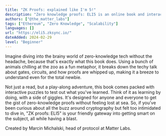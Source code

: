 ```yaml
---
title: "ZK Proofs: explained like I'm 5!"
description: "Zero knowledge proofs: ELI5 is an online book and interactive game designed for anyone and everyone to get the gist of zero-knowledge proofs without feeling lost at sea."
authors: ["@the_matter_labs"]
tags: ["Ethereum", "Zero Knowledge", "Scalability"]
languages: []
url: "https://eli5.zksync.io/"
dateAdded: 2024-02-29
level: "Beginner"
---
```


Imagine diving into the brainy world of zero-knowledge tech without the headache, because that's exactly what this book does. Using a bunch of animals chilling at the zoo as a fun metaphor, it breaks down the techy talk about gates, circuits, and how proofs are whipped up, making it a breeze to understand even for the total newbie.

Not just a read, but a play-along adventure, this book comes packed with interactive puzzles to test out what you've learned. Think of it as learning by doing, with a side of giggles. It's designed for anyone and everyone to get the gist of zero-knowledge proofs without feeling lost at sea. So, if you've been curious about all the buzz around cryptography but felt too intimidated to dive in, "ZK proofs: ELI5" is your friendly gateway into getting smart on the subject, all while having a blast.

Created by Marcin Michalski, head of protocol at Matter Labs.
